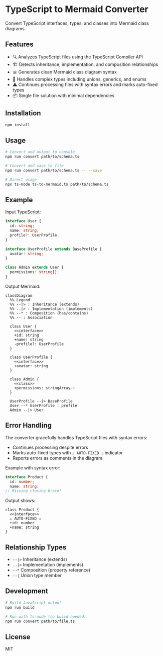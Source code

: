 # TypeScript to Mermaid Converter

Convert TypeScript interfaces, types, and classes into Mermaid class diagrams.

## Features

- 🔍 Analyzes TypeScript files using the TypeScript Compiler API
- 🏗️ Detects inheritance, implementation, and composition relationships
- 📊 Generates clean Mermaid class diagram syntax
- 🎯 Handles complex types including unions, generics, and enums
- ⚠️ Continues processing files with syntax errors and marks auto-fixed types
- 📦 Single file solution with minimal dependencies

## Installation

```bash
npm install
```

## Usage

```bash
# Convert and output to console
npm run convert path/to/schema.ts

# Convert and save to file
npm run convert path/to/schema.ts -- --save

# Direct usage
npx ts-node ts-to-mermaid.ts path/to/schema.ts
```

## Example

Input TypeScript:
```typescript
interface User {
  id: string;
  name: string;
  profile?: UserProfile;
}

interface UserProfile extends BaseProfile {
  avatar: string;
}

class Admin extends User {
  permissions: string[];
}
```

Output Mermaid:
```mermaid
classDiagram
  %% Legend
  %% --|> : Inheritance (extends)
  %% ..|> : Implementation (implements)
  %% --* : Composition (has/contains)
  %% -- : Association

  class User {
    <<interface>>
    +id: string
    +name: string
    -profile?: UserProfile
  }
  
  class UserProfile {
    <<interface>>
    +avatar: string
  }
  
  class Admin {
    <<class>>
    +permissions: stringArray~~
  }
  
  UserProfile --|> BaseProfile
  User --* UserProfile : profile
  Admin --|> User
```

## Error Handling

The converter gracefully handles TypeScript files with syntax errors:

- Continues processing despite errors
- Marks auto-fixed types with `⚠️ AUTO-FIXED ⚠️` indicator
- Reports errors as comments in the diagram

Example with syntax error:
```typescript
interface Product {
  id: number;
  name: string;
// Missing closing brace!
```

Output shows:
```mermaid
class Product {
  <<interface>>
  ⚠️ AUTO-FIXED ⚠️
  +id: number
  +name: string
}
```

## Relationship Types

- `--|>` Inheritance (extends)
- `..|>` Implementation (implements)
- `--*` Composition (property reference)
- `--|` Union type member

## Development

```bash
# Build JavaScript output
npm run build

# Run with ts-node (no build needed)
npm run convert path/to/file.ts
```

## License

MIT